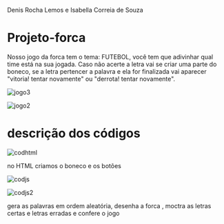 Denis Rocha Lemos e Isabella Correia de Souza
# Projeto-forca
Nosso jogo da forca tem o tema: FUTEBOL, você tem que adivinhar qual time está na sua jogada. Caso não acerte a letra vai se criar uma parte do boneco, se a letra pertencer a palavra e ela for finalizada vai aparecer "vitoria!  tentar novamente" ou  "derrota! tentar novamente".

![jogo3](https://github.com/Denis-Rocha/Projeto-Forca/assets/127851983/5a86ca78-44e5-4bdc-8c84-208da03cfdff)

![jogo2](https://github.com/Denis-Rocha/Projeto-Forca/assets/127851983/fa84be00-559a-44ab-9f01-0231b2039f33)






# descrição dos códigos

![codhtml](https://github.com/Denis-Rocha/Projeto-Forca/assets/127851983/5ef22498-5302-4055-b8bd-67c67d43c062)

no HTML criamos o boneco e os botões



![codjs](https://github.com/Denis-Rocha/Projeto-Forca/assets/127851983/32c4ce8f-4191-413c-bedc-27e121acff71)



![codjs2](https://github.com/Denis-Rocha/Projeto-Forca/assets/127851983/e4504865-f2e4-4139-8f46-933fdeaa4bc3)

gera as palavras em ordem aleatória, desenha a forca , moctra as letras certas e letras erradas e confere o jogo 
